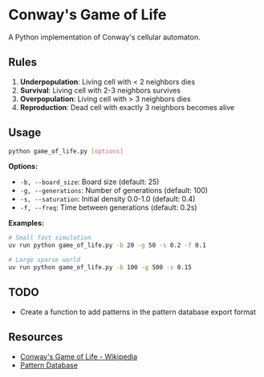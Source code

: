 # Conway's Game of Life

A Python implementation of Conway's cellular automaton.

## Rules

1. **Underpopulation**: Living cell with < 2 neighbors dies
2. **Survival**: Living cell with 2-3 neighbors survives
3. **Overpopulation**: Living cell with > 3 neighbors dies
4. **Reproduction**: Dead cell with exactly 3 neighbors becomes alive

## Usage

```bash
python game_of_life.py [options]
```

**Options:**
- `-b, --board_size`: Board size (default: 25)
- `-g, --generations`: Number of generations (default: 100)
- `-s, --saturation`: Initial density 0.0-1.0 (default: 0.4)
- `-f, --freq`: Time between generations (default: 0.2s)

**Examples:**
```bash
# Small fast simulation
uv run python game_of_life.py -b 20 -g 50 -s 0.2 -f 0.1

# Large sparse world
uv run python game_of_life.py -b 100 -g 500 -s 0.15
```

## TODO

- Create a function to add patterns in the pattern database export format

## Resources

- [Conway's Game of Life - Wikipedia](https://en.wikipedia.org/wiki/Conway%27s_Game_of_Life)
- [Pattern Database](https://conwaylife.com/wiki/Main_Page)